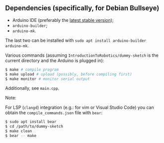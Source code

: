 ## Dependencies (specifically, for Debian Bullseye)

* Arduino IDE (preferably the [latest stable version](https://downloads.arduino.cc/arduino-ide/arduino-ide_2.0.0_Linux_64bit.AppImage));
* `arduino-builder`;
* `arduino-mk`.

The last two can be installed with `sudo apt install arduino-builder arduino-mk`.

Various commands (assuming `IntroductionToRobotics/dummy-sketch` is the current directory and the Arduino is plugged in):

```bash
$ make # compile program
$ make upload # upload (possibly, before compiling first)
$ make monitor # monitor serial output
```

Additionally, see `main.cpp`.

Note:

For LSP (`clangd`) integration (e.g.: for vim or Visual Studio Code) you can
obtain the `compile_commands.json` file with `bear`:

```bash
$ sudo apt install bear
$ cd /path/to/dummy-sketch
$ make clean
$ bear -- make
```
